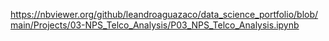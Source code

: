 https://nbviewer.org/github/leandroaguazaco/data_science_portfolio/blob/main/Projects/03-NPS_Telco_Analysis/P03_NPS_Telco_Analysis.ipynb
